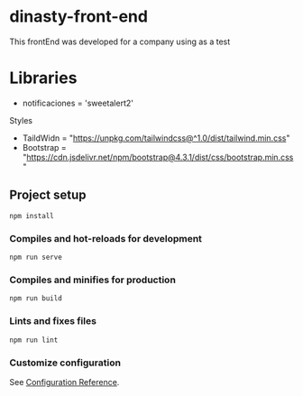 # dinasty-front-end

This frontEnd was developed for a company using as a test

# Libraries

- notificaciones = 'sweetalert2' 

Styles

- TaildWidn = "https://unpkg.com/tailwindcss@^1.0/dist/tailwind.min.css" 
- Bootstrap = "https://cdn.jsdelivr.net/npm/bootstrap@4.3.1/dist/css/bootstrap.min.css"



## Project setup
```
npm install
```

### Compiles and hot-reloads for development
```
npm run serve
```

### Compiles and minifies for production
```
npm run build
```

### Lints and fixes files
```
npm run lint
```

### Customize configuration
See [Configuration Reference](https://cli.vuejs.org/config/).


